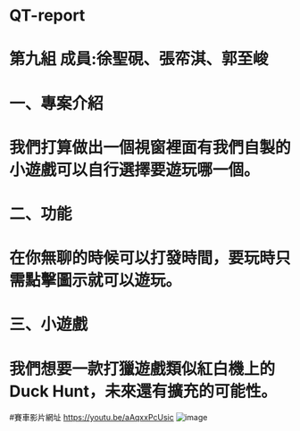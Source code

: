 # QT-report
# 第九組 成員:徐聖硯、張帟淇、郭至峻
# 一、專案介紹
# 我們打算做出一個視窗裡面有我們自製的小遊戲可以自行選擇要遊玩哪一個。
# 二、功能
# 在你無聊的時候可以打發時間，要玩時只需點擊圖示就可以遊玩。
# 三、小遊戲
# 我們想要一款打獵遊戲類似紅白機上的Duck Hunt，未來還有擴充的可能性。

#賽車影片網址 https://youtu.be/aAqxxPcUsic
![image](https://github.com/user-attachments/assets/12068a48-b969-4758-8aa3-c6ca54ca940f)

